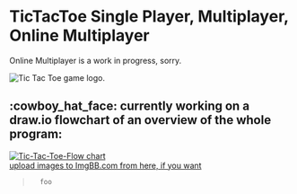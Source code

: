 


<h1>TicTacToe Single Player, Multiplayer, Online Multiplayer</h1>

<p>Online Multiplayer is a work in progress, sorry.</p>

<img src="https://i.ibb.co/qg0j9Rg/Tic-Tac-Toe.png" alt="Tic Tac Toe game logo.">

<h2>:cowboy_hat_face: currently working on a draw.io flowchart of an overview of the whole program:</h2>



<a  href="https://viewer.diagrams.net/?highlight=0000ff&edit=_blank&layers=1&nav=1&title=TicTacToeFC.png#R5Vldd9o4EP01PNJjI4PDY0MhTXe32RNId%2Fso8GArkSVXiGDy61ey5a9YfJyWhD2FB5BmxpZ0r%2B5obDpoFKc3AifRXzwA2uk5QdpBnzq9nuv1HfWjLdvccuV7uSEUJDBBlWFKXsAYzXXhmgSwagRKzqkkSdO44IzBQjZsWAi%2BaYYtOW2OmuAQWobpAtO29R8SyKiYnVPZPwMJI%2FnKMceLp1DwNTPDdXpomX1yd4yLW5n4VYQDvqmZ0LiDRoJzmbfidARUQ1ugll832eEtpy2AyWMu%2BHw1fLjZwsvjF9fdvID8%2FuPbojswc5PbAg4IFDqmy4WMeMgZpuPKep2tGfRdHdWrYv7kPFFGVxkfQcqtoRqvJVemSMbUeCEl8t9a%2B7u%2B1Ye%2B6X1KzZ2zztZ08nnqye1cvjGt%2BFosTFSX%2FrF4eJB33vZxljpDNrmbj7vFJsMiBLknrleSpPY%2B8Bik2KrrBFAsyXNzHthswrCMq5hQDUOGnZh9k3zGdG1Gms4%2B3s%2FadFGqhKJp2UREwjTB2do3SqtN0Hfi9QxCQloztZdsvN1C6kbpXc%2F0NzXdFNs9qmnmynkjlLwWSufYzz%2B%2FFQdHbkVk3f7vsDetScO%2FwKTRO5KpwTmTRq8lh1uWrKVeMsVbEHrMWBEhM2wGVP%2FOlXUQ6hYxsWSlvqaz%2B9uvNyWGNa7VOZbopkIRUwqUhwLHKjABQdQy1CivfH9XjkNJaklSKEqEEyUt13uVtJAlafmWpDU4QdKyyufqAuWDjpSPf075oMPyYTjWterFqKfv%2FN%2FU4%2FYvUD5%2BWz52cLxz6sdv6ecbpiTAEjI0nHitn%2BoUIfphLp4TpubEmdbLhounPAbCDx1dQg5%2BrPWD0TVnUHWU546NG%2F2q4%2B6wzyIBjWtGDffk7uG%2B5rVJ%2BwkgyfHap%2By3r79994j62ybGU9Tf9v3WYpwwIoliXevoYxvKbrbgheQ6mfKlRoQTprLbKnvsr6daPn9UgfZk251zLAKNfzaQLeLn%2BGmRYaFsJz%2B9YZMfv00PQhZ6yhLl5IoctPgpkFpyJjMdUi4yT6UP5GSfuinHtKlmhYWjH8AMYzlR%2Bi2NxrBSiqH19uusxpNaTD6B%2FMYtrpr5%2BgBzFM%2BBXpdvY0ZmSUynjnyho3KVaORN0GRyGj2iY0pL7z0Px%2FJd0296OO459I45HYfvdDrunWYjWeY148FsZisuz19Z%2FlKy7PoHk6X1XdLbacdtQXoB2hkeq52zSmfYks5zeRZZqgyUIl1A6Cqin%2FaLpsAs4HEnexOfQFDp7lcOnxMo4XDVcCohqG71f0Pmq%2F2ng8b%2FAQ%3D%3D" target='_blank'><img src="https://i.ibb.co/SvzX6Gm/Tic-Tac-Toe-FC.png" alt="Tic-Tac-Toe-Flow chart" border="0"></a>
<br /><a href='https://imgbb.com/' target='_blank'>upload images to ImgBB.com from here, if you want</a><br />


<blockquote>
<pre><code>  foo
</code></pre>
</blockquote>